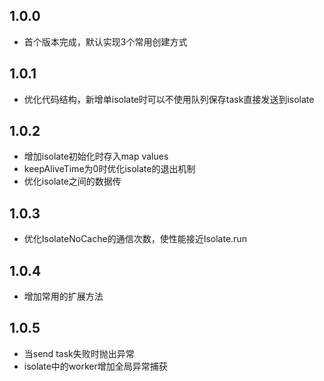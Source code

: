 ## 1.0.0

* 首个版本完成，默认实现3个常用创建方式

## 1.0.1

* 优化代码结构，新增单isolate时可以不使用队列保存task直接发送到isolate

## 1.0.2

* 增加isolate初始化时存入map values
* keepAliveTime为0时优化isolate的退出机制
* 优化isolate之间的数据传

## 1.0.3

* 优化IsolateNoCache的通信次数，使性能接近Isolate.run

## 1.0.4

* 增加常用的扩展方法

## 1.0.5

* 当send task失败时抛出异常
* isolate中的worker增加全局异常捕获
